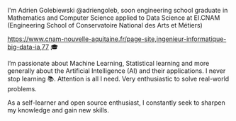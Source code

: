I'm Adrien Golebiewski @adriengoleb, soon engineering school graduate  in Mathematics and Computer Science applied to Data Science at EI.CNAM (Engineering School of Conservatoire National des Arts et Métiers)

https://www.cnam-nouvelle-aquitaine.fr/page-site,ingenieur-informatique-big-data-ia,77 🎓


I’m passionate about Machine Learning, Statistical learning and more generally about the Artificial Intelligence (AI) and their applications.
 I never stop learning 📚. Attention is all I need.
Very enthusiastic to solve real-world problems.

As a self-learner and open source enthusiast, I constantly seek to sharpen my knowledge and gain new skills.

